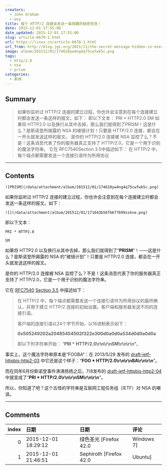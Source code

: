 ```yaml
---
creators:
  - John Graham
  - wxy
title: 每个 HTTP/2 连接会发送一条隐藏的秘密信息！
date: 2015-12-01 17:55:00
date_updated: 2015-12-01 17:55:00
slug: article-6670-1.html
url: https://linux.cn/article-6670-1.html
url_from: http://blog.jgc.org/2015/11/the-secret-message-hidden-in-every.html
image: album/201512/01/174610yw4ng4q75cwfwk5c.png
tags:
  - http/2.0
  - nsa
  - prism
categories:
  - 新闻
---
```


## Summary

> 如果你监听过 HTTP/2 连接的建立过程，你也许会注意到在每个连接建立时都会发送一条这样的报文。如下：  即以下文本： PRI * HTTP2.0 SM  如果将 HTTP2.0 以及换行从其中去掉，那么我们就得到了PRISM！这是什么？是斯诺登所揭露的 NSA 的棱镜计划！只要是 HTTP/2.0 连接，都会在一开头就发送这样的报文。 是你的 HTTP/2.0 连接被 NSA 监控了么？不是！这条消息代表了你的服务器真正支持了 HTTP/2.0，它是一个用于识别的魔法字符串。 它在 RFC7540Section 3.5中描述如下：  在 HTTP/2 中，每个端点都需要发送一个连接引语作为所用协议

***

<!-- more -->

## Contents

`![PRISM](/data/attachment/album/201512/01/174610yw4ng4q75cwfwk5c.png)`

如果你监听过 HTTP/2 连接的建立过程，你也许会注意到在每个连接建立时都会发送一条这样的报文。如下：

`![](/data/attachment/album/201512/01/171643b56fb677699sskne.png)`

即以下文本：

```shell
PRI * HTTP2.0

SM
```

如果将 HTTP2.0 以及换行从其中去掉，那么我们就得到了“**PRISM**”！——这是什么？是斯诺登所揭露的 NSA 的“棱镜计划”！只要是 HTTP/2.0 连接，都会在一开头就发送这样的报文。

是你的 HTTP/2.0 连接被 NSA 监控了么？不是！这条消息代表了你的服务器真正支持了 HTTP/2.0，它是一个用于识别的魔法字符串。

它在 [RFC7540](https://tools.ietf.org/html/rfc7540) [Section 3.5](https://tools.ietf.org/html/rfc7540#section-3.5) 中描述如下：

> 
> 在 HTTP/2 中，每个端点都需要发送一个连接引语作为所用协议的最终确认，并用于建立 HTTP/2 连接的初始设置。客户端和服务器发送不同的连接引语。
> 
> 
> 客户端的连接引语以24个字节开始，以16进制表示如下：
> 
> 
>  **0x505249202a20485454502f322e300d0a0d0a534d0d0a0d0a**
> 
> 
> 即以下列字符串开始： “**PRI \*** **HTTP/2.0\r\n\r\nSM\r\n\r\n”**。
> 
> 
> 

  
事实上，这个魔法字符串原本是“FOOBA”：在 2013/5/29 发布的 [draft-ietf-httpbis-http2-03](https://tools.ietf.org/html/draft-ietf-httpbis-http2-03#section-3.2) 中它还是这个样子：“**FOO \* HTTP/2.0\r\n\r\nBA\r\n\r\n**”。

而在同年6月份斯诺登事件沸沸扬扬之后，7/8发布的 [draft-ietf-httpbis-http2-04](https://tools.ietf.org/html/draft-ietf-httpbis-http2-04) 中就变成了“**PRI \* HTTP/2.0\r\n\r\nSM\r\n\r\n**”。

 

所以，你知道了吧？这个古怪的字符串是互联网工程任务组（IETF）对 NSA 的嘲讽。

***

## Comments

|   index | 日期                | 日期                              | 评论       |
|--------:|:--------------------|:----------------------------------|:-----------|
|       0 | 2015-12-01 18:29:12 | 绿色圣光 [Firefox 42.0|Windows 7] | 哈哈       |
|       1 | 2015-12-01 21:46:51 | Sephiroth [Firefox 42.0|Ubuntu]   | 黑得漂亮！ |
